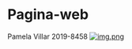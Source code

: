 # Pagina-web
Pamela Villar 2019-8458
[![img.png](https://i.postimg.cc/ZRv0HFg2/img.png)](https://postimg.cc/7GDxY7qn)
